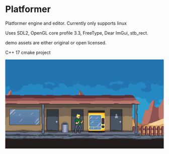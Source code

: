 # Platformer

Platformer engine and editor. Currently only supports linux

Uses SDL2, OpenGL core profile 3.3, FreeType, Dear ImGui, stb_rect.

demo assets are either original or open licensed.

C++ 17 cmake project

![image](screenshots/screenshot_01.png)
